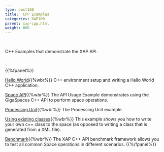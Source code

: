 ```yaml
---
type: post100
title:  CPP Examples
categories: XAP100
parent: xap-cpp.html
weight: 800
---
```


<br>

C++ Examples that demonstrate the XAP API.


<br>

{{%fpanel%}}


[Hello World](./cpp-api-hello-world-example.html){{%wbr%}}
C++ environment setup and writing a Hello World C++ application.

[Space API](./cpp-api-usage-example.html){{%wbr%}}
The API Usage Example demonstrates using the GigaSpaces C++ API to perform space operations.

[Processing Unit](./cpp-processing-unit-example.html){{%wbr%}}
The Processing Unit example.

[Using existing classes](./cpp-writing-existing-class-to-space.html){{%wbr%}}
This example shows you how to write your own c++ class to the space (as opposed to writing a class that is generated from a XML file).

[Benchmark]({{%currentadmurl%}}/benchmark-c++.html){{%wbr%}}
The XAP C++ API benchmark framework allows you to test all common Space operations in different scenarios.
{{%/fpanel%}}

